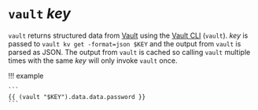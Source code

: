 # `vault` *key*

`vault` returns structured data from [Vault][vault] using the [Vault CLI][cli]
(`vault`). *key* is passed to `vault kv get -format=json $KEY` and the output
from `vault` is parsed as JSON. The output from `vault` is cached so calling
`vault` multiple times with the same *key* will only invoke `vault` once.

!!! example

    ```
    {{ (vault "$KEY").data.data.password }}
    ```

[vault]: https://www.vaultproject.io/
[cli]: https://www.vaultproject.io/docs/commands/
